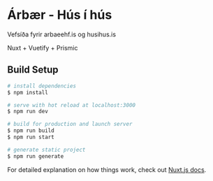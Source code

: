 # Árbær - Hús í hús

Vefsíða fyrir arbaeehf.is og husihus.is

Nuxt + Vuetify + Prismic


## Build Setup

```bash
# install dependencies
$ npm install

# serve with hot reload at localhost:3000
$ npm run dev

# build for production and launch server
$ npm run build
$ npm run start

# generate static project
$ npm run generate
```

For detailed explanation on how things work, check out [Nuxt.js docs](https://nuxtjs.org).
